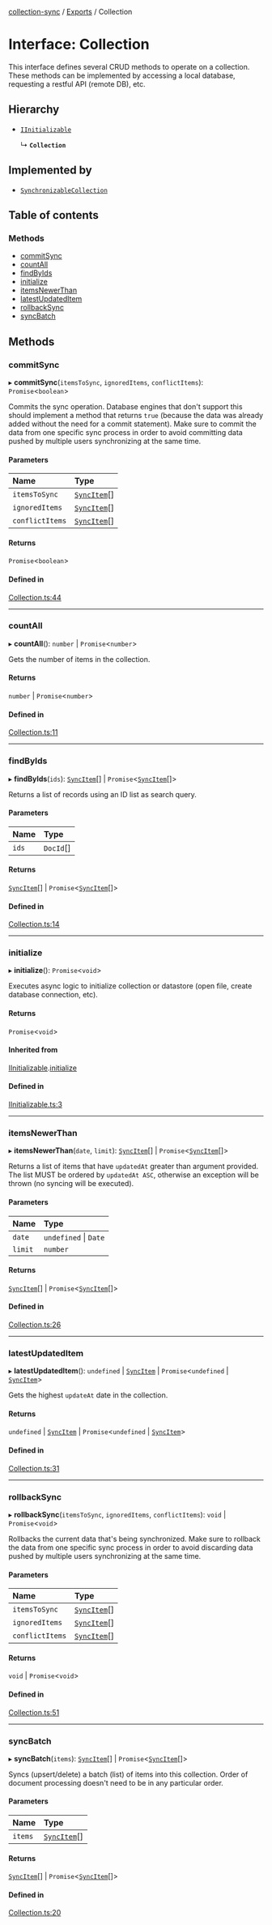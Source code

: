 [collection-sync](../README.md) / [Exports](../modules.md) / Collection

# Interface: Collection

This interface defines several CRUD methods to operate on a collection.
These methods can be implemented by accessing a local database, requesting a restful API (remote DB), etc.

## Hierarchy

- [`IInitializable`](IInitializable.md)

  ↳ **`Collection`**

## Implemented by

- [`SynchronizableCollection`](../classes/SynchronizableCollection.md)

## Table of contents

### Methods

- [commitSync](Collection.md#commitsync)
- [countAll](Collection.md#countall)
- [findByIds](Collection.md#findbyids)
- [initialize](Collection.md#initialize)
- [itemsNewerThan](Collection.md#itemsnewerthan)
- [latestUpdatedItem](Collection.md#latestupdateditem)
- [rollbackSync](Collection.md#rollbacksync)
- [syncBatch](Collection.md#syncbatch)

## Methods

### commitSync

▸ **commitSync**(`itemsToSync`, `ignoredItems`, `conflictItems`): `Promise`<`boolean`\>

Commits the sync operation. Database engines that don't support
this should implement a method that returns `true` (because the
data was already added without the need for a commit statement).
Make sure to commit the data from one specific sync process in order to avoid committing data
pushed by multiple users synchronizing at the same time.

#### Parameters

| Name | Type |
| :------ | :------ |
| `itemsToSync` | [`SyncItem`](../classes/SyncItem.md)[] |
| `ignoredItems` | [`SyncItem`](../classes/SyncItem.md)[] |
| `conflictItems` | [`SyncItem`](../classes/SyncItem.md)[] |

#### Returns

`Promise`<`boolean`\>

#### Defined in

[Collection.ts:44](https://github.com/ChrisVilches/Collection-Sync/blob/618707f/src/Collection.ts#L44)

___

### countAll

▸ **countAll**(): `number` \| `Promise`<`number`\>

Gets the number of items in the collection.

#### Returns

`number` \| `Promise`<`number`\>

#### Defined in

[Collection.ts:11](https://github.com/ChrisVilches/Collection-Sync/blob/618707f/src/Collection.ts#L11)

___

### findByIds

▸ **findByIds**(`ids`): [`SyncItem`](../classes/SyncItem.md)[] \| `Promise`<[`SyncItem`](../classes/SyncItem.md)[]\>

Returns a list of records using an ID list as search query.

#### Parameters

| Name | Type |
| :------ | :------ |
| `ids` | `DocId`[] |

#### Returns

[`SyncItem`](../classes/SyncItem.md)[] \| `Promise`<[`SyncItem`](../classes/SyncItem.md)[]\>

#### Defined in

[Collection.ts:14](https://github.com/ChrisVilches/Collection-Sync/blob/618707f/src/Collection.ts#L14)

___

### initialize

▸ **initialize**(): `Promise`<`void`\>

Executes async logic to initialize collection or datastore (open file, create database connection, etc).

#### Returns

`Promise`<`void`\>

#### Inherited from

[IInitializable](IInitializable.md).[initialize](IInitializable.md#initialize)

#### Defined in

[IInitializable.ts:3](https://github.com/ChrisVilches/Collection-Sync/blob/618707f/src/IInitializable.ts#L3)

___

### itemsNewerThan

▸ **itemsNewerThan**(`date`, `limit`): [`SyncItem`](../classes/SyncItem.md)[] \| `Promise`<[`SyncItem`](../classes/SyncItem.md)[]\>

Returns a list of items that have `updatedAt` greater than argument provided.
The list MUST be ordered by `updatedAt ASC`, otherwise an exception will be thrown (no syncing
will be executed).

#### Parameters

| Name | Type |
| :------ | :------ |
| `date` | `undefined` \| `Date` |
| `limit` | `number` |

#### Returns

[`SyncItem`](../classes/SyncItem.md)[] \| `Promise`<[`SyncItem`](../classes/SyncItem.md)[]\>

#### Defined in

[Collection.ts:26](https://github.com/ChrisVilches/Collection-Sync/blob/618707f/src/Collection.ts#L26)

___

### latestUpdatedItem

▸ **latestUpdatedItem**(): `undefined` \| [`SyncItem`](../classes/SyncItem.md) \| `Promise`<`undefined` \| [`SyncItem`](../classes/SyncItem.md)\>

Gets the highest `updateAt` date in the collection.

#### Returns

`undefined` \| [`SyncItem`](../classes/SyncItem.md) \| `Promise`<`undefined` \| [`SyncItem`](../classes/SyncItem.md)\>

#### Defined in

[Collection.ts:31](https://github.com/ChrisVilches/Collection-Sync/blob/618707f/src/Collection.ts#L31)

___

### rollbackSync

▸ **rollbackSync**(`itemsToSync`, `ignoredItems`, `conflictItems`): `void` \| `Promise`<`void`\>

Rollbacks the current data that's being synchronized.
Make sure to rollback the data from one specific sync process in order to avoid discarding data
pushed by multiple users synchronizing at the same time.

#### Parameters

| Name | Type |
| :------ | :------ |
| `itemsToSync` | [`SyncItem`](../classes/SyncItem.md)[] |
| `ignoredItems` | [`SyncItem`](../classes/SyncItem.md)[] |
| `conflictItems` | [`SyncItem`](../classes/SyncItem.md)[] |

#### Returns

`void` \| `Promise`<`void`\>

#### Defined in

[Collection.ts:51](https://github.com/ChrisVilches/Collection-Sync/blob/618707f/src/Collection.ts#L51)

___

### syncBatch

▸ **syncBatch**(`items`): [`SyncItem`](../classes/SyncItem.md)[] \| `Promise`<[`SyncItem`](../classes/SyncItem.md)[]\>

Syncs (upsert/delete) a batch (list) of items into this collection.
Order of document processing doesn't need to be in any particular order.

#### Parameters

| Name | Type |
| :------ | :------ |
| `items` | [`SyncItem`](../classes/SyncItem.md)[] |

#### Returns

[`SyncItem`](../classes/SyncItem.md)[] \| `Promise`<[`SyncItem`](../classes/SyncItem.md)[]\>

#### Defined in

[Collection.ts:20](https://github.com/ChrisVilches/Collection-Sync/blob/618707f/src/Collection.ts#L20)
